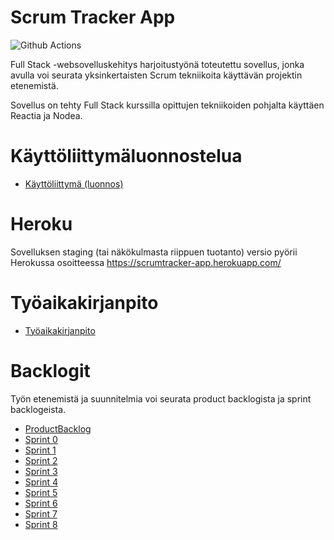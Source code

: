 # Scrum Tracker App

![Github Actions](https://github.com/nikomn/scrumtracker/workflows/Push%20to%20main/badge.svg)

Full Stack -websovelluskehitys harjoitustyönä toteutettu sovellus, jonka avulla
voi seurata yksinkertaisten Scrum tekniikoita käyttävän projektin etenemistä. 

Sovellus on tehty Full Stack kurssilla opittujen tekniikoiden pohjalta käyttäen
Reactia ja Nodea.

# Käyttöliittymäluonnostelua

- [Käyttöliittymä (luonnos)](Dokumentit/kayttoliittyma_luonnos.md) 

# Heroku

Sovelluksen staging (tai näkökulmasta riippuen tuotanto) versio pyörii Herokussa osoitteessa https://scrumtracker-app.herokuapp.com/

# Työaikakirjanpito
- [Työaikakirjanpito](Dokumentit/tuntikirjanpito.md)

# Backlogit

Työn etenemistä ja suunnitelmia voi seurata product backlogista ja sprint backlogeista.

- [ProductBacklog](Dokumentit/productbacklog.md)
- [Sprint 0](Dokumentit/sprint0backlog.md)
- [Sprint 1](Dokumentit/sprint1backlog.md)
- [Sprint 2](Dokumentit/sprint2backlog.md)
- [Sprint 3](Dokumentit/sprint3backlog.md)
- [Sprint 4](Dokumentit/sprint4backlog.md)
- [Sprint 5](Dokumentit/sprint5backlog.md)
- [Sprint 6](Dokumentit/sprint6backlog.md)
- [Sprint 7](Dokumentit/sprint7backlog.md)
- [Sprint 8](Dokumentit/sprint8backlog.md)